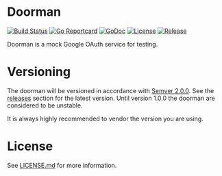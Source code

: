 # Doorman
[![Build Status](https://travis-ci.org/gomicro/doorman.svg)](https://travis-ci.org/gomicro/doorman)
[![Go Reportcard](https://goreportcard.com/badge/github.com/gomicro/doorman)](https://goreportcard.com/report/github.com/gomicro/doorman)
[![GoDoc](https://godoc.org/github.com/gomicro/doorman?status.svg)](https://godoc.org/github.com/gomicro/doorman)
[![License](https://img.shields.io/github/license/gomicro/doorman.svg)](https://github.com/gomicro/doorman/blob/master/LICENSE.md)
[![Release](https://img.shields.io/github/release/gomicro/doorman.svg)](https://github.com/gomicro/doorman/releases/latest)

Doorman is a mock Google OAuth service for testing.

# Versioning

The doorman will be versioned in accordance with [Semver 2.0.0](http://semver.org).  See the [releases](https://github.com/kidsallowed/doorman/releases) section for the latest version.  Until version 1.0.0 the doorman are considered to be unstable.

It is always highly recommended to vendor the version you are using.

# License
See [LICENSE.md](./LICENSE.md) for more information.
